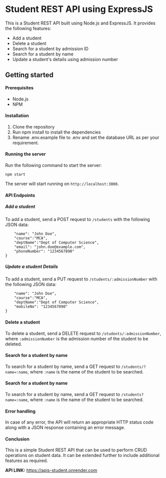 # Student REST API using ExpressJS

This is a Student REST API built using Node.js and ExpressJS. It provides the following features:

- Add a student
- Delete a student
- Search for a student by admission ID
- Search for a student by name
- Update a student's details using admission number

## Getting started

#### Prerequisites

- Node.js
- NPM

#### Installation

1. Clone the repository
2. Run npm install to install the dependencies
3. Rename .env.example file to .env and set the database URL as per your requirement.

#### Running the server

Run the following command to start the server:

`npm start`

The server will start running on `http://localhost:3000`.

#### API Endpoints

##### Add a student

To add a student, send a POST request to `/students` with the following JSON data:

```{
    "name": "John Doe",
    "course":"MCA",
    "deptName":"Dept of Computer Science",
    "email": "john.doe@example.com",
    "phoneNumber": "1234567890"
}
```

##### Update a student Details

To add a student, send a PUT request to `/students/:admissionNumber` with the following JSON data:

```{
    "name": "John Doe",
    "course":"MCA",
    "deptName":"Dept of Computer Science",
    "mobileNo": "1234567890"
}
```

#### Delete a student

To delete a student, send a DELETE request to `/students/:admissionNumber`, where `:admissionNumber` is the admission number of the student to be deleted.

#### Search for a student by name

To search for a student by name, send a GET request to `/students/?name=:name`, where `:name` is the name of the student to be searched.

#### Search for a student by name

To search for a student by name, send a GET request to `/students?name=:name`, where `:name` is the name of the student to be searched.

#### Error handling

In case of any error, the API will return an appropriate HTTP status code along with a JSON response containing an error message.

#### Conclusion

This is a simple Student REST API that can be used to perform CRUD operations on student data. It can be extended further to include additional features as required.

**API LINK:** https://apis-student.onrender.com
